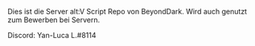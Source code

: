 Dies ist die Server alt:V Script Repo von BeyondDark. Wird auch genutzt zum Bewerben bei Servern.

Discord: Yan-Luca L.#8114

